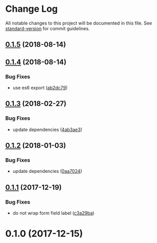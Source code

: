 # Change Log

All notable changes to this project will be documented in this file. See [standard-version](https://github.com/conventional-changelog/standard-version) for commit guidelines.

<a name="0.1.5"></a>
## [0.1.5](https://github.com/dessant/ext-components/compare/v0.1.4...v0.1.5) (2018-08-14)



<a name="0.1.4"></a>
## [0.1.4](https://github.com/dessant/ext-components/compare/v0.1.3...v0.1.4) (2018-08-14)


### Bug Fixes

* use es6 export ([ab2dc79](https://github.com/dessant/ext-components/commit/ab2dc79))



<a name="0.1.3"></a>
## [0.1.3](https://github.com/dessant/ext-components/compare/v0.1.2...v0.1.3) (2018-02-27)


### Bug Fixes

* update dependencies ([4ab3ae3](https://github.com/dessant/ext-components/commit/4ab3ae3))



<a name="0.1.2"></a>
## [0.1.2](https://github.com/dessant/ext-components/compare/v0.1.1...v0.1.2) (2018-01-03)


### Bug Fixes

* update dependencies ([0aa7024](https://github.com/dessant/ext-components/commit/0aa7024))



<a name="0.1.1"></a>
## [0.1.1](https://github.com/dessant/ext-components/compare/v0.1.0...v0.1.1) (2017-12-19)


### Bug Fixes

* do not wrap form field label ([c3a29ba](https://github.com/dessant/ext-components/commit/c3a29ba))



<a name="0.1.0"></a>
# 0.1.0 (2017-12-15)
